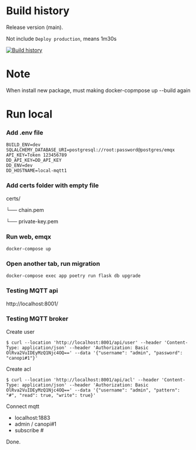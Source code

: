 # Build history

Release version (main).

Not include `Deploy production`, means 1m30s

[![Build history](https://buildstats.info/github/chart/eoh-jsc/era-mqtt?branch=main&&buildCount=30)](https://github.com/eoh-jsc/era-mqtt/actions)

# Note
When install new package, must making docker-copmpose up --build again

# Run local

### Add .env file
```
BUILD_ENV=dev 
SQLALCHEMY_DATABASE_URI=postgresql://root:password@postgres/emqx 
API_KEY=Token 123456789
DD_API_KEY=DD_API_KEY 
DD_ENV=dev
DD_HOSTNAME=local-mqtt1
```

### Add certs folder with empty file

certs/ 

└── chain.pem 

└── private-key.pem

### Run web, emqx
```
docker-compose up
```
### Open another tab, run migration
```
docker-compose exec app poetry run flask db upgrade 
```

### Testing MQTT api
http://localhost:8001/ 

### Testing MQTT broker
Create user
```
$ curl --location 'http://localhost:8001/api/user' --header 'Content-Type: application/json' --header 'Authorization: Basic OlRva2VuIDEyMzQ1Njc4OQ==' --data '{"username": "admin", "password": "canopi#1"}' 
```

Create acl
```
$ curl --location 'http://localhost:8001/api/acl' --header 'Content-Type: application/json' --header 'Authorization: Basic OlRva2VuIDEyMzQ1Njc4OQ==' --data '{"username": "admin", "pattern": "#", "read": true, "write": true}'
```

Connect mqtt
- localhost:1883
- admin / canopi#1
- subscribe #

Done.
